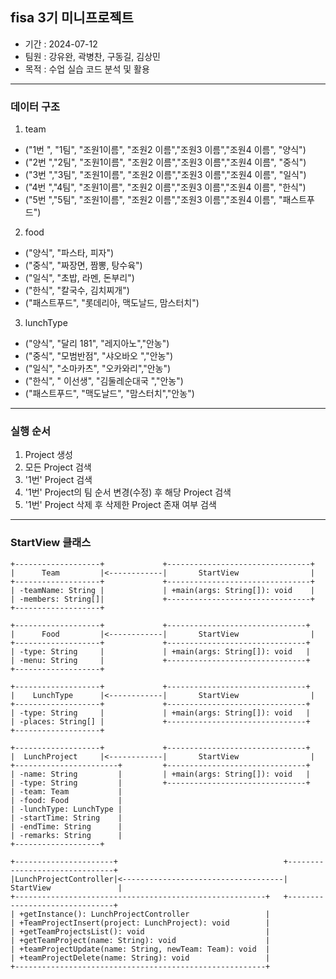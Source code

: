 ## fisa 3기 미니프로젝트

  - 기간 : 2024-07-12 
  - 팀원 : 강유완, 곽병찬, 구동길, 김상민
  - 목적 : 수업 실습 코드 분석 및 활용
    
***

### 데이터 구조
1. team
- ("1번 ", "1팀", "조원1이름", "조원2 이름","조원3 이름","조원4 이름", "양식")
- ("2번 ","2팀", "조원1이름", "조원2 이름","조원3 이름","조원4 이름", "중식")
- ("3번 ","3팀", "조원1이름", "조원2 이름","조원3 이름","조원4 이름", "일식")
- ("4번 ","4팀", "조원1이름", "조원2 이름","조원3 이름","조원4 이름", "한식")
- ("5번 ","5팀", "조원1이름", "조원2 이름","조원3 이름","조원4 이름", "패스트푸드")

2. food
- ("양식", "파스타, 피자")
- ("중식", "짜장면, 짬뽕, 탕수육")
- ("일식", "초밥, 라멘, 돈부리")
- ("한식", "칼국수, 김치찌개")
- ("패스트푸드", "롯데리아, 맥도날드, 맘스터치")
 
3. lunchType
 - ("양식", "달리 181", "레지아노","안농")
 - ("중식", "모범반점", "샤오바오 ","안농")
 - ("일식", "소마카츠", "오카와리","안농")
 - ("한식", " 이선생", "김둘레순대국 ","안농")
 - ("패스트푸드", "맥도날드",	"맘스터치","안농")

***

### 실행 순서
1. Project 생성
2. 모든 Project 검색
3. '1번' Project 검색
4. '1번' Project의 팀 순서 변경(수정) 후 해당 Project 검색
5. '1번' Project 삭제 후 삭제한 Project 존재 여부 검색
 
 ***
 ### StartView 클래스
```
+-------------------+             +--------------------------------+
|      Team         |<------------|       StartView                |
+-------------------+             +--------------------------------+
| -teamName: String |             | +main(args: String[]): void    |
| -members: String[]|             +--------------------------------+
+-------------------+

+-------------------+             +-------------------------------+
|      Food         |<------------|       StartView                |
+-------------------+             +-------------------------------+
| -type: String     |             | +main(args: String[]): void   |
| -menu: String     |             +-------------------------------+
+-------------------+

+-------------------+             +-------------------------------+
|    LunchType      |<------------|       StartView                |
+-------------------+             +-------------------------------+
| -type: String     |             | +main(args: String[]): void   |
| -places: String[] |             +-------------------------------+
+-------------------+

+-------------------+             +-------------------------------+
|  LunchProject     |<------------|       StartView                |
+-----------------------+         +-------------------------------+
| -name: String         |         | +main(args: String[]): void   |
| -type: String         |         +-------------------------------+
| -team: Team           |
| -food: Food           |
| -lunchType: LunchType |
| -startTime: String    |
| -endTime: String      |
| -remarks: String      |
+-------------------+

+----------------------+                                     +-------------------------------+
|LunchProjectController|<------------------------------------|       StartView               |
+--------------------------------------------------------+   +-------------------------------+
| +getInstance(): LunchProjectController                 |
| +TeamProjectInsert(project: LunchProject): void        |
| +getTeamProjectsList(): void                           |
| +getTeamProject(name: String): void                    |
| +teamProjectUpdate(name: String, newTeam: Team): void  |
| +teamProjectDelete(name: String): void                 |
+--------------------------------------------------------+

```
 


